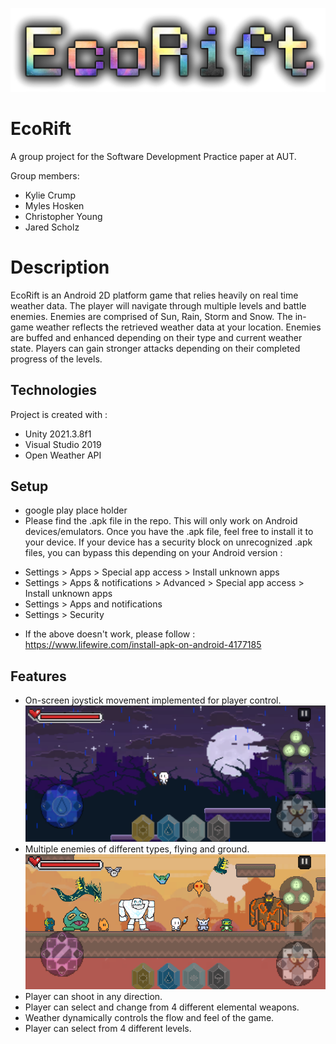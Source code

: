 ![EcoRiftLogo](Images/NewLogoTestSolo.png)

# EcoRift
 A group project for the Software Development Practice paper at AUT.

Group members:
- Kylie Crump
- Myles Hosken
- Christopher Young
- Jared Scholz

# Description
EcoRift is an Android 2D platform game that relies heavily on real time weather data. The player will navigate through multiple levels and battle enemies. Enemies are comprised of Sun, Rain, Storm and Snow. The in-game weather reflects the retrieved weather data at your location. Enemies are buffed and enhanced depending on their type and current weather state. Players can gain stronger attacks depending on their completed progress of the levels. 

## Technologies
Project is created with :
* Unity 2021.3.8f1
* Visual Studio 2019
* Open Weather API

## Setup
* google play place holder
* Please find the .apk file in the repo. This will only work on Android devices/emulators. Once you have the .apk file, feel free to install it to your device. If your device has a security block on unrecognized .apk files, you can bypass this depending on your Android version :
- Settings > Apps > Special app access > Install unknown apps
- Settings > Apps & notifications > Advanced > Special app access > Install unknown apps
- Settings > Apps and notifications
- Settings > Security
* If the above doesn't work, please follow : https://www.lifewire.com/install-apk-on-android-4177185

## Features
- On-screen joystick movement implemented for player control.
 ![MovementDemo](Images/movement.png)
- Multiple enemies of different types, flying and ground.
 ![Enemies](Images/enemies.png)
- Player can shoot in any direction.
- Player can select and change from 4 different elemental weapons.
- Weather dynamically controls the flow and feel of the game.
- Player can select from 4 different levels.
